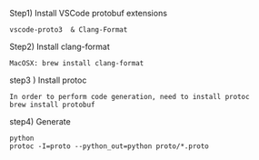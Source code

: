 Step1) Install VSCode protobuf extensions
```
vscode-proto3  & Clang-Format
```

Step2) Install clang-format
```
MacOSX: brew install clang-format 
```

step3 ) Install protoc
```
In order to perform code generation, need to install protoc
brew install protobuf
```

step4) Generate
```
python
protoc -I=proto --python_out=python proto/*.proto
```